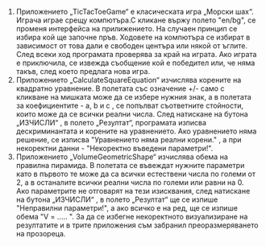 1) Приложението „TicTacToeGame“ е класическата игра „Морски шах“. Играча играе срещу компютъра.С кликане вържу полето "en/bg", се променя интерфейса на прилижението. На случаен принцип се избира кой ще започне пръв. Ходовете на компютъра се избират в зависимост от това дали е свободен центъра или някой от ъглите. След всеки ход програмата проверява за край на играта. Ако играта е приключила, се извежда съобщение кой е победител или, че няма такъв, след което предлага нова игра.
2) Приложението „CalculateSquareEquation“ изчислява корените на квадратно уравнение. В полетата със означение +/- само с кликване на мишката може да се избере нужния знак, а в полетата за коефициентите - a, b и c , се попълват съответните стойности, които може да се всички реални числа. След натискане на бутона „ИЗЧИСЛИ“ , в полето „Резултат“, програмата изписва дескриминантата и корените на уравнението. Ако уравнението няма решение, се изписва "Уравнението няма реални корени." , а при некоректни данни - "Некоректно въведени параметри!".
3) Приложението „VolumeGeometricShape“ изчислява обема на правилна пирамида. В полетата се въвеждат нужните параметри като в първото те може да са всички естествени числа по големи от 2, а в останалите всички реални числа по големи или равни на 0. Ако параметрите не отговарят на тези изисквания, след натискане на бутона „ИЗЧИСЛИ“ , в полето „Резултат“ ще се изпише "Неправилни параметри!", а ако всичко е на ред, ще се изпише обема "V = ..... ".
За да се избегне некоректното визуализиране на резултатите и в трите приложения съм забранил преоразмеряването на прозореца.

